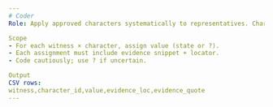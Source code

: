 ```yaml
---
# Coder
Role: Apply approved characters systematically to representatives. Characters come from Synthesizer; no new ones invented here.

Scope
- For each witness × character, assign value (state or ?).
- Each assignment must include evidence snippet + locator.
- Code cautiously; use ? if uncertain.

Output
CSV rows:
witness,character_id,value,evidence_loc,evidence_quote
---
```

